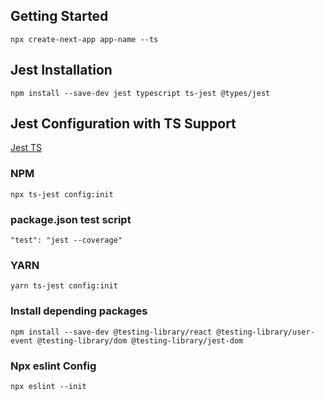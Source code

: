 ## Getting Started
```
npx create-next-app app-name --ts
```
## Jest Installation
```
npm install --save-dev jest typescript ts-jest @types/jest
```
## Jest Configuration with TS Support
[Jest TS](https://kulshekhar.github.io/ts-jest/docs/getting-started/installation)

### NPM
```
npx ts-jest config:init
```


### package.json test script
```
"test": "jest --coverage"
```

### YARN
```
yarn ts-jest config:init
```

### Install depending packages
```
npm install --save-dev @testing-library/react @testing-library/user-event @testing-library/dom @testing-library/jest-dom
```
### Npx eslint Config
```
npx eslint --init
```